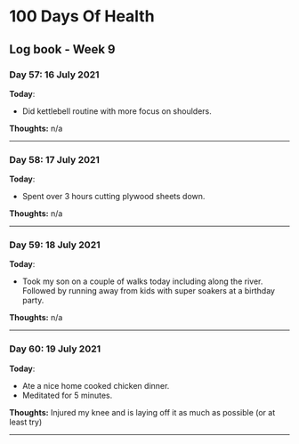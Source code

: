 # 100 Days Of Health

## Log book - Week 9

### Day 57: 16 July 2021

**Today**:

* Did kettlebell routine with more focus on shoulders.

**Thoughts:** n/a

---

### Day 58: 17 July 2021

**Today**:

* Spent over 3 hours cutting plywood sheets down.

**Thoughts:** n/a

---

### Day 59: 18 July 2021

**Today**:

* Took my son on a couple of walks today including along the river. Followed by running away from kids with super soakers at a birthday party.

**Thoughts:** n/a

---

### Day 60: 19 July 2021

**Today**:

* Ate a nice home cooked chicken dinner.
* Meditated for 5 minutes.

**Thoughts:** Injured my knee and is laying off it as much as possible (or at least try)

---
